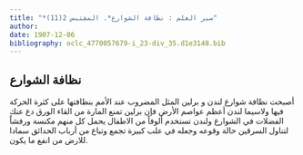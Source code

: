 ```yaml
---
title: "*سير العلم : نظافة الشوارع*. المقتبس 2(11)"
author: 
date: 1907-12-06
bibliography: oclc_4770057679-i_23-div_35.d1e3148.bib
---
```




##  نظافة الشوارع 


 أصبحت نظافة شوارع  لندن  و  برلين  المثل المضروب عند الأمم بنظافتها على كثرة الحركة فيها ولاسيما لندن أعظم عواصم الأرض فإن برلين تمنع المارة من القاء الورق دع عنك الفضلات في الشوارع ولندن تستخدم ألوفاً من الاطفال يحمل كل منهم مكنسة ورفشاٌ لتناول السرقين حالة وقوعه وجعله في علب كبيرة تجمع وتباع من أرباب الحدائق سمادا للارض من انفع ما يكون.  
